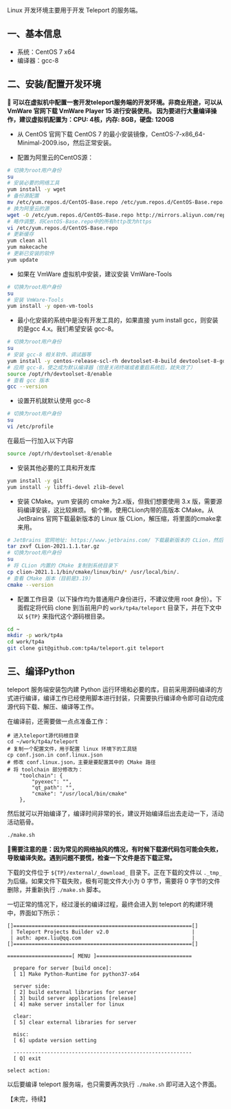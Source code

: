 Linux 开发环境主要用于开发 Teleport 的服务端。

## 一、基本信息

- 系统：CentOS 7 x64
- 编译器：gcc-8

## 二、安装/配置开发环境

**🔔 可以在虚拟机中配置一套开发teleport服务端的开发环境。非商业用途，可以从 VmWare 官网下载 VmWare Player 15 进行安装使用。
因为要进行大量编译操作，建议虚拟机配置为：CPU: 4核，内存: 8GB，硬盘: 120GB**

- 从 CentOS 官网下载 CentOS 7 的最小安装镜像，CentOS-7-x86_64-Minimal-2009.iso，然后正常安装。

- 配置为阿里云的CentOS源：
```bash
# 切换为root用户身份
su
# 安装必要的网络工具
yum install -y wget
# 备份源配置
mv /etc/yum.repos.d/CentOS-Base.repo /etc/yum.repos.d/CentOS-Base.repo.backup
# 换为阿里云的源
wget -O /etc/yum.repos.d/CentOS-Base.repo http://mirrors.aliyun.com/repo/Centos-7.repo
# 略作调整，将CentOS-Base.repo中的所有http改为https
vi /etc/yum.repos.d/CentOS-Base.repo
# 更新缓存
yum clean all
yum makecache
# 更新已安装的软件
yum update
```

- 如果在 VmWare 虚拟机中安装，建议安装 VmWare-Tools
```bash
# 切换为root用户身份
su
# 安装 VmWare-Tools
yum install -y open-vm-tools
```

- 最小化安装的系统中是没有开发工具的，如果直接  yum install gcc，则安装的是gcc 4.x。我们希望安装 gcc-8。
```bash
# 切换为root用户身份
su
# 安装 gcc-8 相关软件、调试器等
yum install -y centos-release-scl-rh devtoolset-8-build devtoolset-8-gdb devtoolset-8-gcc devtoolset-8-gcc-c++
# 应用 gcc-8，使之成为默认编译器（但是关闭终端或者重启系统后，就失效了）
source /opt/rh/devtoolset-8/enable
# 查看 gcc 版本
gcc --version
```

- 设置开机就默认使用 gcc-8
```bash
# 切换为root用户身份
su
vi /etc/profile
```

在最后一行加入以下内容
```bash
source /opt/rh/devtoolset-8/enable
```

- 安装其他必要的工具和开发库
```bash
yum install -y git
yum install -y libffi-devel zlib-devel
```

- 安装 CMake。yum 安装的 cmake 为2.x版，但我们想要使用 3.x 版，需要源码编译安装，这比较麻烦。
偷个懒，使用CLion内带的高版本 CMake。从 JetBrains 官网下载最新版本的 Linux 版 CLion，解压缩，将里面的cmake拿来用。
```bash
# JetBrains 官网地址: https://www.jetbrains.com/ 下载最新版本的 CLion，然后：
tar zxvf CLion-2021.1.1.tar.gz
# 切换为root用户身份
su
# 将 CLion 内置的 CMake 复制到系统目录下
cp clion-2021.1.1/bin/cmake/linux/bin/* /usr/local/bin/.
# 查看 CMake 版本（目前是3.19）
cmake --version
```

- 配置工作目录（以下操作均为普通用户身份进行，不建议使用 root 身份）。下面假定将代码 clone 到当前用户的 `work/tp4a/teleport` 目录下，并在下文中以 `${TP}` 来指代这个源码根目录。

```bash
cd ~
mkdir -p work/tp4a
cd work/tp4a
git clone git@github.com:tp4a/teleport.git teleport
```


## 三、编译Python

teleport 服务端安装包内建 Python 运行环境和必要的库，目前采用源码编译的方式进行编译，编译工作已经使用脚本进行封装，只需要执行编译命令即可自动完成源代码下载、解压、编译等工作。

在编译前，还需要做一点点准备工作：
```
# 进入teleport源代码根目录
cd ~/work/tp4a/teleport
# 复制一个配置文件，用于配置 linux 环境下的工具链
cp conf.json.in conf.linux.json
# 修改 conf.linux.json，主要是要配置其中的 CMake 路径
# 将 toolchain 部分修改为：
    "toolchain": {
        "pyexec": "",
        "qt_path": "",
        "cmake": "/usr/local/bin/cmake"
    },
```

然后就可以开始编译了，编译时间非常的长，建议开始编译后出去走动一下，活动活动筋骨。
```bash
./make.sh
```

**🔔需要注意的是：因为常见的网络抽风的情况，有时候下载源代码包可能会失败，导致编译失败。遇到问题不要慌，检查一下文件是否下载正常。**

下载的文件位于 `${TP}/external/_download_` 目录下。正在下载的文件以 `._tmp_` 为后缀。如果文件下载失败，极有可能文件大小为 0  字节，需要将 0 字节的文件删除，并重新执行 `./make.sh` 脚本。

一切正常的情况下，经过漫长的编译过程，最终会进入到 teleport 的构建环境中，界面如下所示：
```plain
[]==========================================================[]
 | Teleport Projects Builder v2.0                           |
 | auth: apex.liu@qq.com                                    |
[]==========================================================[]

=====================[ MENU ]===============================

  prepare for server [build once]:
  [ 1] Make Python-Runtime for python37-x64

  server side:
  [ 2] build external libraries for server
  [ 3] build server applications [release]
  [ 4] make server installer for linux

  clear:
  [ 5] clear external libraries for server

  misc:
  [ 6] update version setting

  ----------------------------------------------------------
  [ Q] exit

select action: 
```

以后要编译 teleport 服务端，也只需要再次执行 `./make.sh` 即可进入这个界面。

【未完，待续】
